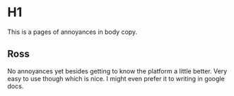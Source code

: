 # H1

This is a pages of annoyances in body copy.

## Ross

No annoyances yet besides getting to know the platform a little better. Very easy to use though which is nice. I might even prefer it to writing in google docs.